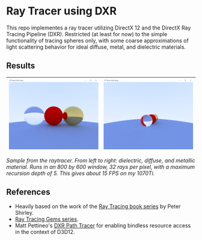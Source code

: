 # Ray Tracer using DXR

This repo implementes a ray tracer utilizing DirectX 12 and the DirectX Ray Tracing Pipeline (DXR).
Restricted (at least for now) to the simple functionality of tracing spheres only, with some coarse
approximations of light scattering behavior for ideal diffuse, metal, and dielectric materials.

## Results

| ![](https://github.com/vliopas97/DXR-RayTracer/blob/main/img/sample1.png?raw=true) | ![](https://github.com/vliopas97/DXR-RayTracer/blob/main/img/sample2.png?raw=true) |
|----------|----------|

<div style="text-align:left;">
  <i>Sample from the raytracer. From left to right: dielectric, diffuse, and metallic material. Runs in an 800 by 600 window, 32 rays per pixel, with a maximum recursion depth of 5. This gives about 15 FPS on my 1070Ti.</i>
</div>

## References

- Heavily based on the work of the [Ray Tracing book series](https://raytracing.github.io) by Peter Shirley.
- [Ray Tracing Gems series](https://www.realtimerendering.com/raytracinggems/).
- Matt Pettineo's [DXR Path Tracer](https://github.com/TheRealMJP/DXRPathTracer) for enabling bindless resource access in the context of D3D12.
